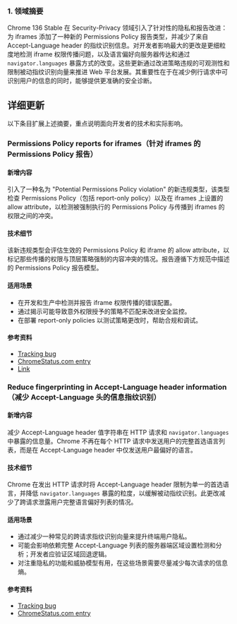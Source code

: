### 1. 领域摘要

Chrome 136 Stable 在 Security-Privacy 领域引入了针对性的隐私和报告改进：为 iframes 添加了一种新的 Permissions Policy 报告类型，并减少了来自 Accept-Language header 的指纹识别信息。对开发者影响最大的更改是更细粒度地检测 iframe 权限传播问题，以及语言偏好向服务器传达和通过 `navigator.languages` 暴露方式的改变。这些更新通过改进策略违规的可观测性和限制被动指纹识别向量来推进 Web 平台发展。其重要性在于在减少例行请求中可识别用户的信息的同时，能够提供更准确的安全诊断。

## 详细更新

以下条目扩展上述摘要，重点说明面向开发者的技术和实际影响。

### Permissions Policy reports for iframes（针对 iframes 的 Permissions Policy 报告）

#### 新增内容
引入了一种名为 "Potential Permissions Policy violation" 的新违规类型，该类型检查 Permissions Policy（包括 report-only policy）以及在 iframes 上设置的 allow attribute，以检测被强制执行的 Permissions Policy 与传播到 iframes 的权限之间的冲突。

#### 技术细节
该新违规类型会评估生效的 Permissions Policy 和 iframe 的 allow attribute，以标记那些传播的权限与顶层策略强制的内容冲突的情况。报告遵循下方规范中描述的 Permissions Policy 报告模型。

#### 适用场景
- 在开发和生产中检测并报告 iframe 权限传播的错误配置。
- 通过揭示可能导致意外权限授予的策略不匹配来改进安全监控。
- 在部署 report-only policies 以测试策略更改时，帮助合规和调试。

#### 参考资料
- [Tracking bug](https://bugs.chromium.org/p/chromium/issues/detail?id=40941424)
- [ChromeStatus.com entry](https://chromestatus.com/feature/5061997434142720)
- [Link](https://w3c.github.io/webappsec-permissions-policy/#reporting)

### Reduce fingerprinting in Accept-Language header information（减少 Accept-Language 头的信息指纹识别）

#### 新增内容
减少 Accept-Language header 值字符串在 HTTP 请求和 `navigator.languages` 中暴露的信息量。Chrome 不再在每个 HTTP 请求中发送用户的完整首选语言列表，而是在 Accept-Language header 中仅发送用户最偏好的语言。

#### 技术细节
Chrome 在发出 HTTP 请求时将 Accept-Language header 限制为单一的首选语言，并降低 `navigator.languages` 暴露的粒度，以缓解被动指纹识别。此更改减少了跨请求泄露用户完整语言偏好列表的情况。

#### 适用场景
- 通过减少一种常见的跨请求指纹识别向量来提升终端用户隐私。
- 可能会影响依赖完整 Accept-Language 列表的服务器端区域设置检测和分析；开发者应验证区域回退逻辑。
- 对注重隐私的功能和威胁模型有用，在这些场景需要尽量减少每次请求的信息熵。

#### 参考资料
- [Tracking bug](https://bugs.chromium.org/p/chromium/issues/detail?id=1306905)
- [ChromeStatus.com entry](https://chromestatus.com/feature/5042348942655488)

